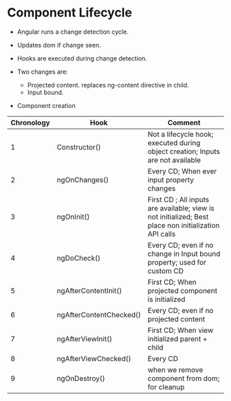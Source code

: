 # Component Lifecycle

* Angular runs a change detection cycle.
* Updates dom if change seen.
* Hooks are executed during change detection.
* Two changes are:
    * Projected content. replaces ng-content directive in child.
    * Input bound. 

* Component creation 

| Chronology | Hook | Comment|
|---|----|---|
|1| Constructor() | Not a lifecycle hook; executed during object creation; Inputs are not available |
|2| ngOnChanges() | Every CD; When ever input property changes |
|3| ngOnInit() | First CD ; All inputs are available; view is not initialized; Best place non initialization API calls |
|4| ngDoCheck() | Every CD; even if no change in Input bound property; used for custom CD
|5| ngAfterContentInit() | First CD; When projected component is initialized |
|6| ngAfterContentChecked() | Every CD; even if no projected content |
|7| ngAfterViewInit() | First CD; When view initialized parent + child |
|8| ngAfterViewChecked() | Every CD |
|9| ngOnDestroy() | when we remove component from dom; for cleanup 

